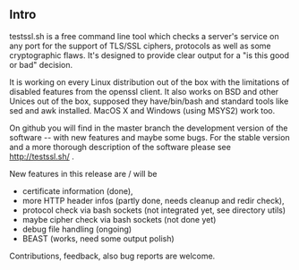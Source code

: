 
## Intro

testssl.sh is a free command line tool which checks a server's service on any port for the support of TLS/SSL ciphers, protocols as well as some cryptographic flaws. It's designed to provide clear output for a "is this good or bad" decision.

It is working on every Linux distribution out of the box with the limitations of disabled features from the openssl client. It also works on BSD and other Unices out of the box, supposed they have/bin/bash and standard tools like sed and awk installed. MacOS X and Windows (using MSYS2) work too. 

On github you will find in the master branch the development version of the software -- with new features and maybe some bugs. For the stable version and a more thorough description of the software please see http://testssl.sh/ . 

New features in this release are / will be

* certificate information (done), 
* more HTTP header infos (partly done, needs cleanup and redir check), 
* protocol check via bash sockets (not integrated yet, see directory utils)
* maybe cipher check via bash sockets (not done yet)
* debug file handling (ongoing)
* BEAST (works, need some output polish)

Contributions, feedback, also bug reports are welcome.


